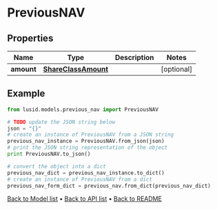 # PreviousNAV


## Properties
Name | Type | Description | Notes
------------ | ------------- | ------------- | -------------
**amount** | [**ShareClassAmount**](ShareClassAmount.md) |  | [optional] 

## Example

```python
from lusid.models.previous_nav import PreviousNAV

# TODO update the JSON string below
json = "{}"
# create an instance of PreviousNAV from a JSON string
previous_nav_instance = PreviousNAV.from_json(json)
# print the JSON string representation of the object
print PreviousNAV.to_json()

# convert the object into a dict
previous_nav_dict = previous_nav_instance.to_dict()
# create an instance of PreviousNAV from a dict
previous_nav_form_dict = previous_nav.from_dict(previous_nav_dict)
```
[Back to Model list](../README.md#documentation-for-models) &#8226; [Back to API list](../README.md#documentation-for-api-endpoints) &#8226; [Back to README](../README.md)


